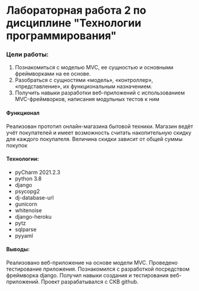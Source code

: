 # Лабораторная работа 2 по дисциплине "Технологии программирования"

### Цели работы:
1. Познакомиться c моделью MVC, ее сущностью и основными фреймворками на ее основе.
2. Разобраться с сущностями «модель», «контроллер», «представление», их функциональным
назначением.
3. Получить навыки разработки веб-приложений с использованием MVC-фреймворков, написания
модульных тестов к ним

#### Функционал
Реализован прототип онлайн-магазина бытовой техники. Магазин ведёт учёт покупателей и имеет возможность считать накопительную
скидку для каждого покупателя. Величина скидки зависит от общей суммы покупок

#### Технологии:
- pyCharm 2021.2.3
- python 3.8
- django
- psycopg2
- dj-database-url
- gunicorn
- whitenoise
- django-heroku
- pytz
- sqlparse
- pyyaml

#### Выводы:
Реализовано веб-приложение на основе модели MVC. Проведено тестирование приложения. 
Познакомился с разработкой посредством фреймворка django. Получил навыки создания и тестирования веб-приложений.
Проект разрабатывался с СКВ github.
